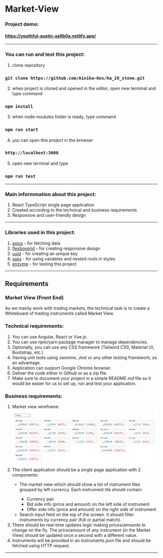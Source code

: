 # Market-View

### Project demo:
#### https://youthful-austin-aa6b0a.netlify.app/

---

### You can run and test this project:
1. clone repository
### `git clone https://github.com/Ainika-Kos/ha_28_stone.git`
2. when project is cloned and opened in the editor, open new terminal and type command
### `npm install`
3. when node-modules folder is ready, type command
### `npm run start`
4. you can open this project in the browser
### `http://localhost:3000`
5. open new terminal and type
### `npm run test`

---

### Main informmation about this project:
1. React TypeScript single page application 
2. Created according to the technical and business requirements
3. Responsive and user-friendly design

---

### Libraries used in this project:
1. [axios](https://github.com/axios/axios) - for fetching data
2. [flexboxgrid](http://flexboxgrid.com/) - for creating responsive design 
3. [uuid](https://github.com/uuidjs/uuid#readme) - for creating an unique key
4. [sass](https://github.com/sass/node-sass) - for using variables and nested rools in styles
5. [enzyme](https://enzymejs.github.io/enzyme/) - for testing this project

---

## Requirements

### Market View (Front End)

As we mainly work with trading markets, the technical task is to create a Whiteboard of trading
instruments called Market View.

### Technical requirements:

1. You can use Angular, React or Vue.js.
2. You can use npm/yarn package manager to manage dependencies.
3. Optionally, you can use any CSS framework (Tailwind CSS, Material UI, Bootstrap, etc.)
4. Having unit tests using Jasmine, Jest or any other testing framework, as an advantage.
5. Application can support Google Chrome browser.
6. Deliver the code either in Github or as a zip file.
7. Make sure to document your project in a simple README.md file so it would be easier for us
to set up, run and test your application.

### Business requirements:

<ol>
<li>Market view wireframe:</li>
<img src="./src/assets/images/wireframe.png" alt="wireframe"/>



<li>The client application should be a single page application with 2 components:</li>
<ul>
<li>The market view which should show a list of instrument tiles grouped by left
currency. Each instrument tile should contain:</li>
<ul>
<li>Currency pair</li>
<li>Bid side info (price and amount) on the left side of instrument</li>
<li>Offer side info (price and amount) on the right side of instrument</li>
</ul>
<li>Search input field on the top of the screen. It should filter instruments by currency
pair (full or partial match).</li>
</ul>
<li>There should be real-time updates logic making prices/amounts to change on the fly. The
price/amount of any instrument (in the Market View) should be updated once a second with a
different value.</li>
<li>Instruments will be provided in an instruments.json file and should be fetched using HTTP
request.
</li>
</ol>

---